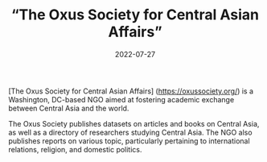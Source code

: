 ﻿---
countries: ["Kazakhstan"]
category: [“regional NGO"]
tags: [“academic”, “publications”, “international relations”, “religion”, “domestic politics”, “general regional NGO”]
dates: [2020-2022]
data_type: [“qualitative”, “opinion”, “news coverage”] 
title: [“The Oxus Society for Central Asian Affairs”]
date: [2022-07-27]
language: ["English", “Russian”, “Kazakh”, “Kyrgyz”, “Uzbek”, “Tajik, “Turkmen”, “Arabic”]
description: [Washington, DC-based NGO aimed at fostering academic exchange between Central Asia and the world]
---
[The Oxus Society for Central Asian Affairs] (https://oxussociety.org/) is a Washington, DC-based NGO aimed at fostering academic exchange between Central Asia and the world. 

The Oxus Society publishes datasets on articles and books on Central Asia, as well as a directory of researchers studying Central Asia. The NGO also publishes reports on various topic, particularly pertaining to international relations, religion, and domestic politics. 
